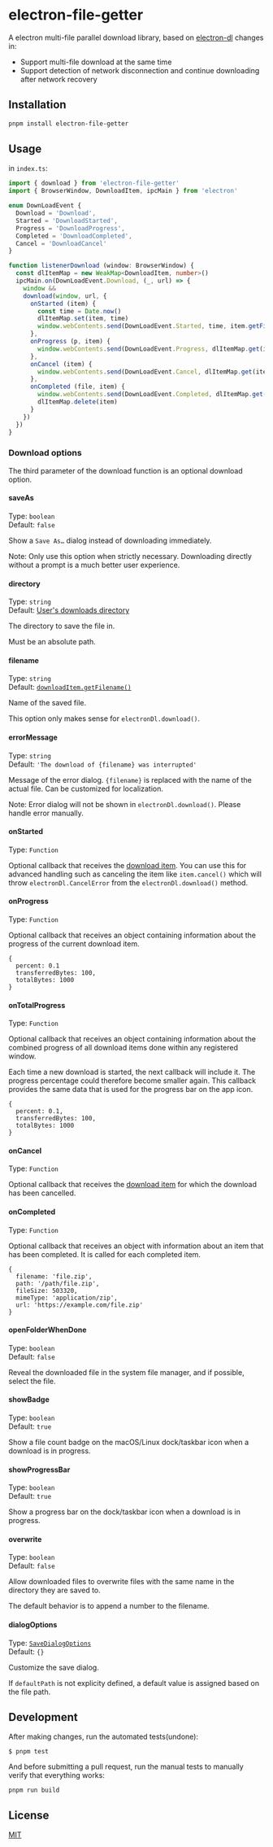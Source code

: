 # electron-file-getter

A electron multi-file parallel download library, based on [electron-dl](https://github.com/sindresorhus/electron-dl/)
changes in:

- Support multi-file download at the same time
- Support detection of network disconnection and continue downloading after network recovery

## Installation

```bash
pnpm install electron-file-getter
```

## Usage

in `index.ts`:

```typescript
import { download } from 'electron-file-getter'
import { BrowserWindow, DownloadItem, ipcMain } from 'electron'

enum DownLoadEvent {
  Download = 'Download',
  Started = 'DownloadStarted',
  Progress = 'DownloadProgress',
  Completed = 'DownloadCompleted',
  Cancel = 'DownloadCancel'
}

function listenerDownload (window: BrowserWindow) {
  const dlItemMap = new WeakMap<DownloadItem, number>()
  ipcMain.on(DownLoadEvent.Download, (_, url) => {
    window &&
    download(window, url, {
      onStarted (item) {
        const time = Date.now()
        dlItemMap.set(item, time)
        window.webContents.send(DownLoadEvent.Started, time, item.getFilename())
      },
      onProgress (p, item) {
        window.webContents.send(DownLoadEvent.Progress, dlItemMap.get(item), p)
      },
      onCancel (item) {
        window.webContents.send(DownLoadEvent.Cancel, dlItemMap.get(item))
      },
      onCompleted (file, item) {
        window.webContents.send(DownLoadEvent.Completed, dlItemMap.get(item), file)
        dlItemMap.delete(item)
      }
    })
  })
}
```

### Download options

The third parameter of the download function is an optional download option.

#### saveAs

Type: `boolean`\
Default: `false`

Show a `Save As…` dialog instead of downloading immediately.

Note: Only use this option when strictly necessary. Downloading directly without a prompt is a much better user
experience.

#### directory

Type: `string`\
Default: [User's downloads directory](https://electronjs.org/docs/api/app/#appgetpathname)

The directory to save the file in.

Must be an absolute path.

#### filename

Type: `string`\
Default: [`downloadItem.getFilename()`](https://electronjs.org/docs/api/download-item/#downloaditemgetfilename)

Name of the saved file.

This option only makes sense for `electronDl.download()`.

#### errorMessage

Type: `string`\
Default: `'The download of {filename} was interrupted'`

Message of the error dialog. `{filename}` is replaced with the name of the actual file. Can be customized for
localization.

Note: Error dialog will not be shown in `electronDl.download()`. Please handle error manually.

#### onStarted

Type: `Function`

Optional callback that receives the [download item](https://electronjs.org/docs/api/download-item).
You can use this for advanced handling such as canceling the item like `item.cancel()` which will
throw `electronDl.CancelError` from the `electronDl.download()` method.

#### onProgress

Type: `Function`

Optional callback that receives an object containing information about the progress of the current download item.

```
{
  percent: 0.1
  transferredBytes: 100,
  totalBytes: 1000
}
```

#### onTotalProgress

Type: `Function`

Optional callback that receives an object containing information about the combined progress of all download items done
within any registered window.

Each time a new download is started, the next callback will include it. The progress percentage could therefore become
smaller again.
This callback provides the same data that is used for the progress bar on the app icon.

```
{
  percent: 0.1,
  transferredBytes: 100,
  totalBytes: 1000
}
```

#### onCancel

Type: `Function`

Optional callback that receives the [download item](https://electronjs.org/docs/api/download-item) for which the
download has been cancelled.

#### onCompleted

Type: `Function`

Optional callback that receives an object with information about an item that has been completed. It is called for each
completed item.

```
{
  filename: 'file.zip',
  path: '/path/file.zip',
  fileSize: 503320,
  mimeType: 'application/zip',
  url: 'https://example.com/file.zip'
}
```

#### openFolderWhenDone

Type: `boolean`\
Default: `false`

Reveal the downloaded file in the system file manager, and if possible, select the file.

#### showBadge

Type: `boolean`\
Default: `true`

Show a file count badge on the macOS/Linux dock/taskbar icon when a download is in progress.

#### showProgressBar

Type: `boolean`\
Default: `true`

Show a progress bar on the dock/taskbar icon when a download is in progress.

#### overwrite

Type: `boolean`\
Default: `false`

Allow downloaded files to overwrite files with the same name in the directory they are saved to.

The default behavior is to append a number to the filename.

#### dialogOptions

Type: [`SaveDialogOptions`](https://www.electronjs.org/docs/latest/api/download-item#downloaditemsetsavedialogoptionsoptions)\
Default: `{}`

Customize the save dialog.

If `defaultPath` is not explicity defined, a default value is assigned based on the file path.

## Development

After making changes, run the automated tests(undone):

```
$ pnpm test
```

And before submitting a pull request, run the manual tests to manually verify that everything works:

```
pnpm run build
```

## License

[MIT](https://opensource.org/license/mit/)